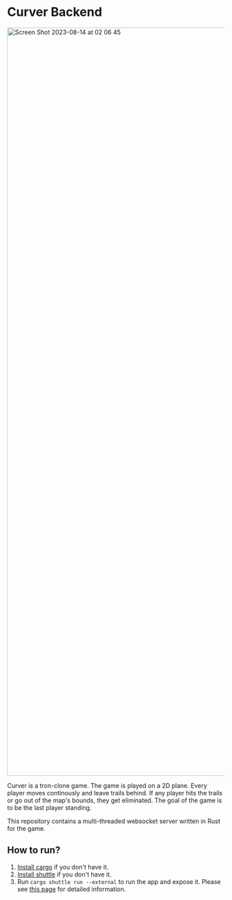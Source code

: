 # Curver Backend

<img width="1728" alt="Screen Shot 2023-08-14 at 02 06 45" src="https://github.com/curver-game/curver-backend/assets/23079646/17c3ae1c-7a21-4d3e-97c1-1809128b5500">

Curver is a tron-clone game. The game is played on a 2D plane. Every player moves continously and leave trails behind. If any player hits the trails or go out of the map's bounds, they get eliminated. The goal of the game is to be the last player standing.

This repository contains a multi-threaded websocket server written in Rust for the game.

## How to run?

1. [Install cargo](https://doc.rust-lang.org/book/ch01-01-installation.html) if you don't have it.
2. [Install shuttle](https://docs.shuttle.rs/introduction/installation) if you don't have it.
3. Run `cargo shuttle run --external` to run the app and expose it. Please see [this page](https://docs.shuttle.rs/introduction/local-run) for detailed information.

